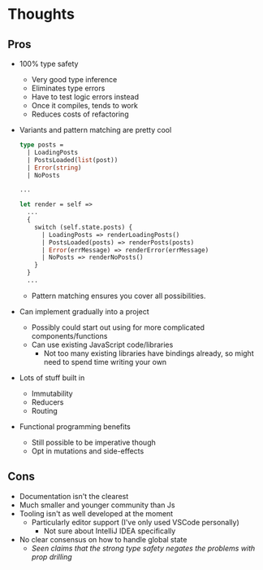 # Thoughts

## Pros

- 100% type safety
  - Very good type inference
  - Eliminates type errors
  - Have to test logic errors instead
  - Once it compiles, tends to work
  - Reduces costs of refactoring
- Variants and pattern matching are pretty cool

  ```ocaml
  type posts =
    | LoadingPosts
    | PostsLoaded(list(post))
    | Error(string)
    | NoPosts

  ...

  let render = self =>
    ...
    {
      switch (self.state.posts) {
        | LoadingPosts => renderLoadingPosts()
        | PostsLoaded(posts) => renderPosts(posts)
        | Error(errMessage) => renderError(errMessage)
        | NoPosts => renderNoPosts()
      }
    }
    ...
  ```

  - Pattern matching ensures you cover all possibilities.

- Can implement gradually into a project
  - Possibly could start out using for more complicated components/functions
  - Can use existing JavaScript code/libraries
    - Not too many existing libraries have bindings already, so might need to spend time writing your own
- Lots of stuff built in
  - Immutability
  - Reducers
  - Routing
- Functional programming benefits
  - Still possible to be imperative though
  - Opt in mutations and side-effects

## Cons

- Documentation isn't the clearest
- Much smaller and younger community than Js
- Tooling isn't as well developed at the moment
  - Particularly editor support (I've only used VSCode personally)
    - Not sure about IntelliJ IDEA specifically
- No clear consensus on how to handle global state
  - _Seen claims that the strong type safety negates the problems with prop drilling_
